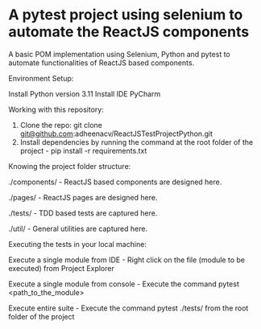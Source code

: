 # A pytest project using selenium to automate the ReactJS components

A basic POM implementation using Selenium, Python and pytest to automate functionalities of ReactJS based components.


Environment Setup:


Install Python version 3.11
Install IDE PyCharm


Working with this repository:


1. Clone the repo: git clone git@github.com:adheenacv/ReactJSTestProjectPython.git
2. Install dependencies by running the command at the root folder of the project - pip install -r requirements.txt


Knowing the project folder structure:


./components/ - ReactJS based components are designed here. 

./pages/ - ReactJS pages are designed here. 

./tests/ - TDD based tests are captured here. 

./util/ - General utilities are captured here. 


Executing the tests in your local machine:


Execute a single module from IDE - Right click on the file (module to be executed) from Project Explorer 

Execute a single module from console - Execute the command pytest <path_to_the_module> 

Execute entire suite - Execute the command pytest ./tests/ from the root folder of the project 

